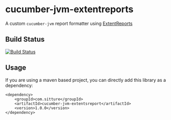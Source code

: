# cucumber-jvm-extentreports

A custom `cucumber-jvm` report formatter using [ExtentReports](http://extentreports.relevantcodes.com)

## Build Status
[![Build Status](https://travis-ci.org/haroon-sheikh/cucumber-jvm-extentreport.svg?branch=master)](https://travis-ci.org/haroon-sheikh/cucumber-jvm-extentreport)

## Usage
If you are using a maven based project, you can directly add this library as a dependency:

```
<dependency>
    <groupId>com.sitture</groupId>
    <artifactId>cucumber-jvm-extentsreport</artifactId>
    <version>1.0.0</version>
</dependency>
```